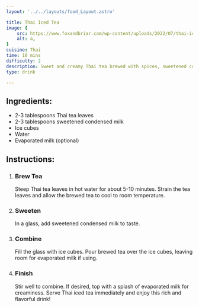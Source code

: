 ```yaml
---
layout: '../../layouts/food_Layout.astro'

title: Thai Iced Tea
image: {
    src: https://www.foxandbriar.com/wp-content/uploads/2022/07/thai-iced-tea-square-1-of-1.jpg,
    alt: a,
}
cuisine: Thai
time: 10 mins
difficulty: 2
description: Sweet and creamy Thai tea brewed with spices, sweetened condensed milk, and served over ice.
type: drink

---
```

<div class="recipe-container">
    <div class="ingredients">
        <h2>Ingredients:</h2>
        <ul>
            <li>2-3 tablespoons Thai tea leaves</li>
            <li>2-3 tablespoons sweetened condensed milk</li>
            <li>Ice cubes</li>
            <li>Water</li>
            <li>Evaporated milk (optional)</li>
        </ul>
    </div>
    <div class="instructions">
        <h2>Instructions:</h2>
        <ol>
            <li><h3>Brew Tea</h3>
                Steep Thai tea leaves in hot water for about 5-10 minutes. Strain the tea leaves and allow the brewed tea to cool to room temperature.
            </li>
            <li><h3>Sweeten</h3>
                In a glass, add sweetened condensed milk to taste.
            </li>
            <li><h3>Combine</h3>
                Fill the glass with ice cubes. Pour brewed tea over the ice cubes, leaving room for evaporated milk if using.
            </li>
            <li><h3>Finish</h3>
                Stir well to combine. If desired, top with a splash of evaporated milk for creaminess. Serve Thai iced tea immediately and enjoy this rich and flavorful drink!
            </li>
        </ol>
    </div>
</div>

